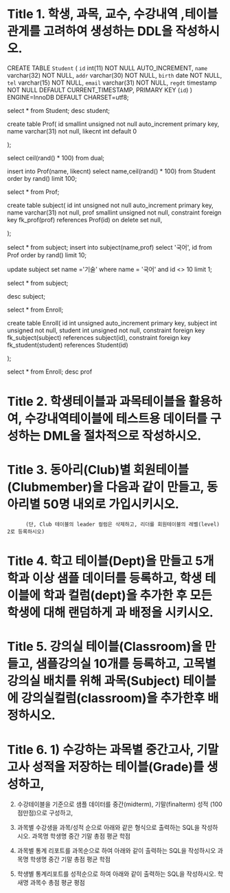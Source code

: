 # Title 1. 학생, 과목, 교수, 수강내역 ,테이블 관게를 고려하여 생성하는 DDL을 작성하시오.
CREATE TABLE `Student` (
  `id` int(11) NOT NULL AUTO_INCREMENT,
  `name` varchar(32) NOT NULL,
  `addr` varchar(30) NOT NULL,
  `birth` date NOT NULL,
  `tel` varchar(15) NOT NULL,
  `email` varchar(31) NOT NULL,
  `regdt` timestamp NOT NULL DEFAULT CURRENT_TIMESTAMP,
  PRIMARY KEY (`id`)
) ENGINE=InnoDB DEFAULT CHARSET=utf8;

select * from Student;
desc student;

create table Prof(
	id smallint unsigned not null auto_increment primary key,
    name varchar(31) not null,
    likecnt int default 0 
    
);

select ceil(rand() * 100) from dual;

insert into Prof(name, likecnt) select name,ceil(rand() * 100)  from Student order by rand() limit 100;

select * from Prof;


create table subject(
	id int unsigned not null auto_increment primary key,
    name varchar(31) not null,
    prof smallint unsigned not null,
    constraint foreign key fk_prof(prof) references Prof(id)
    on delete set null,

);

select * from subject;
insert into subject(name,prof)
 select '국어', id from Prof order by rand() limit 10;
 
 update subject set name ='기술' where name = '국어' and id <> 10 limit 1;
 
 select * from subject;
 

desc subject;


select * from Enroll;

create table Enroll(
	id int unsigned auto_increment primary key,
    subject int unsigned not null,
    student int unsigned not null,
	constraint foreign key fk_subject(subject) references subject(id), 
    constraint foreign key fk_student(student) references Student(id)
	
);

select * from Enroll;
desc prof

# Title 2. 학생테이블과 과목테이블을 활용하여, 수강내역테이블에 테스트용 데이터를 구성하는 DML을 절차적으로 작성하시오.


# Title 3. 동아리(Club)별 회원테이블(Clubmember)을 다음과 같이 만들고, 동아리별 50명 내외로 가입시키시오.
          
          (단, Club 테이블의 leader 컬럼은 삭제하고, 리더를 회원테이블의 레벨(level) 2로 등록하시오)
          
# Title 4. 학고 테이블(Dept)을 만들고 5개 학과 이상 샘플 데이터를 등록하고, 학생 테이블에 학과 컬럼(dept)을 추가한 후 모든 학생에 대해 랜덤하게 과 배정을 시키시오.


# Title 5. 강의실 테이블(Classroom)을 만들고, 샘플강의실 10개를 등록하고, 고목별 강의실 배치를 위해 과목(Subject) 테이블에 강의실컬럼(classroom)을 추가한후 배정하시오.


# Title 6. 1) 수강하는 과목별 중간고사, 기말고사 성적을 저장하는 테이블(Grade)를 생성하고,


2) 수강테이블을 기준으로 샘플 데이터를 중간(midterm), 기말(finalterm) 성적 (100점만점)으로 구성하고,

3) 과목별 수강생을 과목/성적 순으로 아래와 같은 형식으로 출력하는 SQL을 작성하시오.
  과목명   학생명   중간    기말    총점   평균   학점
  
  
4) 과목별 통계 리포트를 과목순으로 하여 아래와 같이 출력하는 SQL을 작성하시오
  과목명   학생명   중간    기말    총점    평균    학점
  
  
5) 학생별 통계리포트를 성적순으로 하여 아래와 같이 출력하는 SQL을 작성하시오.
    학새명   과목수   총점    평균    평점
